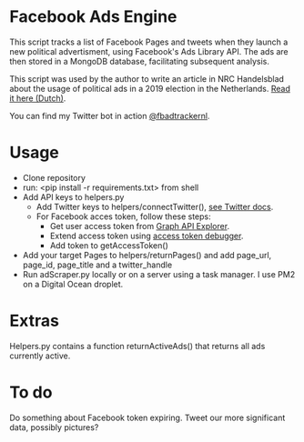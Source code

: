 # Facebook Ads Engine
This script tracks a list of Facebook Pages and tweets when they launch a new political advertisment, using Facebook's Ads Library API. The ads are then stored in a MongoDB database, facilitating subsequent analysis.

This script was used by the author to write an article in NRC Handelsblad about the usage of political ads in a 2019 election in the Netherlands. <a href='https://www.nrc.nl/nieuws/2019/05/20/sp-adverteert-het-meest-op-facebook-a3960892'>Read it here (Dutch)</a>.

You can find my Twitter bot in action <a href='https://twitter.com/fbadtrackernl'>@fbadtrackernl</a>. 


# Usage
- Clone repository
- run: <pip install -r requirements.txt> from shell
- Add API keys to helpers.py
   - Add Twitter keys to helpers/connectTwitter(), <a href='https://developer.twitter.com/en/docs/basics/authentication/guides/access-tokens.html'>see Twitter docs<a/>.
  - For Facebook acces token, follow these steps:
    - Get user access token from <a href='https://developers.facebook.com/tools/explorer/?classic=0'>Graph API Explorer</a>.
    - Extend access token using <a href='https://developers.facebook.com/tools/debug/accesstoken/'>access token debugger</a>. 
    - Add token to getAccessToken()
- Add your target Pages to helpers/returnPages() and add page_url, page_id, page_title and a twitter_handle 
- Run adScraper.py locally or on a server using a task manager. I use PM2 on a Digital Ocean droplet.

# Extras
Helpers.py contains a function returnActiveAds() that returns all ads currently active. 

# To do
Do something about Facebook token expiring.
Tweet our more significant data, possibly pictures?
